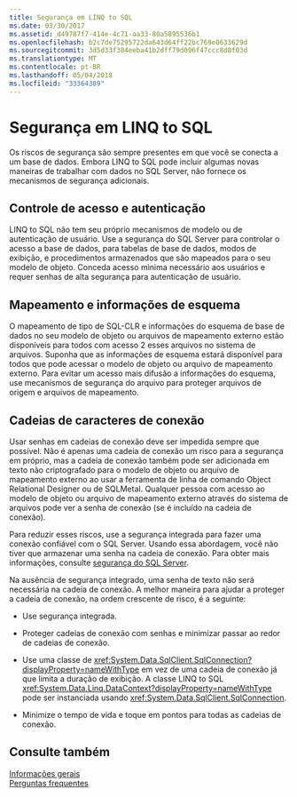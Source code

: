 ```yaml
---
title: Segurança em LINQ to SQL
ms.date: 03/30/2017
ms.assetid: d49787f7-414e-4c71-aa33-80a5895536b1
ms.openlocfilehash: b2c7de75295722da643d64ff22bc769e0633629d
ms.sourcegitcommit: 3d5d33f384eeba41b2dff79d096f47ccc8d8f03d
ms.translationtype: MT
ms.contentlocale: pt-BR
ms.lasthandoff: 05/04/2018
ms.locfileid: "33364389"
---
```

# <a name="security-in-linq-to-sql"></a>Segurança em LINQ to SQL
Os riscos de segurança são sempre presentes em que você se conecta a um base de dados. Embora LINQ to SQL pode incluir algumas novas maneiras de trabalhar com dados no SQL Server, não fornece os mecanismos de segurança adicionais.  
  
## <a name="access-control-and-authentication"></a>Controle de acesso e autenticação  
 LINQ to SQL não tem seu próprio mecanismos de modelo ou de autenticação de usuário. Use a segurança do SQL Server para controlar o acesso a base de dados, para tabelas de base de dados, modos de exibição, e procedimentos armazenados que são mapeados para o seu modelo de objeto. Conceda acesso mìnima necessário aos usuários e requer senhas de alta segurança para autenticação de usuário.  
  
## <a name="mapping-and-schema-information"></a>Mapeamento e informações de esquema  
 O mapeamento de tipo de SQL-CLR e informações do esquema de base de dados no seu modelo de objeto ou arquivos de mapeamento externo estão disponíveis para todos com acesso 2 esses arquivos no sistema de arquivos. Suponha que as informações de esquema estará disponível para todos que pode acessar o modelo de objeto ou arquivo de mapeamento externo. Para evitar um acesso mais difusão a informações do esquema, use mecanismos de segurança do arquivo para proteger arquivos de origem e arquivos de mapeamento.  
  
## <a name="connection-strings"></a>Cadeias de caracteres de conexão  
 Usar senhas em cadeias de conexão deve ser impedida sempre que possível. Não é apenas uma cadeia de conexão um risco para a segurança em próprio, mas a cadeia de conexão também pode ser adicionada em texto não criptografado para o modelo de objeto ou arquivo de mapeamento externo ao usar a ferramenta de linha de comando Object Relational Designer ou de SQLMetal. Qualquer pessoa com acesso ao modelo de objeto ou arquivo de mapeamento externo através do sistema de arquivos pode ver a senha de conexão (se é incluído na cadeia de conexão).  
  
 Para reduzir esses riscos, use a segurança integrada para fazer uma conexão confiável com o SQL Server. Usando essa abordagem, você não tiver que armazenar uma senha na cadeia de conexão. Para obter mais informações, consulte [segurança do SQL Server](../../../../../../docs/framework/data/adonet/sql/sql-server-security.md).  
  
 Na ausência de segurança integrado, uma senha de texto não será necessária na cadeia de conexão. A melhor maneira para ajudar a proteger a cadeia de conexão, na ordem crescente de risco, é a seguinte:  
  
-   Use segurança integrada.  
  
-   Proteger cadeias de conexão com senhas e minimizar passar ao redor de cadeias de conexão.  
  
-   Use uma classe de <xref:System.Data.SqlClient.SqlConnection?displayProperty=nameWithType> em vez de uma cadeia de conexão já que limita a duração de exibição. A classe LINQ to SQL <xref:System.Data.Linq.DataContext?displayProperty=nameWithType> pode ser instanciada usando <xref:System.Data.SqlClient.SqlConnection>.  
  
-   Minimize o tempo de vida e toque em pontos para todas as cadeias de conexão.  
  
## <a name="see-also"></a>Consulte também  
 [Informações gerais](../../../../../../docs/framework/data/adonet/sql/linq/background-information.md)  
 [Perguntas frequentes](../../../../../../docs/framework/data/adonet/sql/linq/frequently-asked-questions.md)
